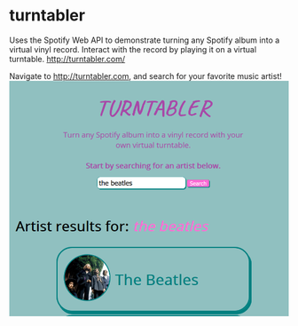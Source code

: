 # turntabler
Uses the Spotify Web API to demonstrate turning any Spotify album into a virtual vinyl record. Interact with the record by playing it on a virtual turntable.
http://turntabler.com/

Navigate to http://turntabler.com, and search for your favorite music artist!
<img src="https://raw.githubusercontent.com/sethpoly/turntabler/master/turntabler_imgs/search_img.png?raw=true"/>
